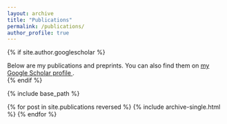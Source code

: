 ```yaml
---
layout: archive
title: "Publications"
permalink: /publications/
author_profile: true
---
```


{% if site.author.googlescholar %}
  <div class="wordwrap">
    Below are my publications and preprints. You can also find them on
    <a href="https://scholar.google.com/citations?user=Uph8rcwAAAAJ&hl=en&oi=ao">
      my Google Scholar profile
    </a>.
  </div>
{% endif %}

{% include base_path %}

<div class="publications-grid">
  {% for post in site.publications reversed %}
    {% include archive-single.html %}
  {% endfor %}
</div>
